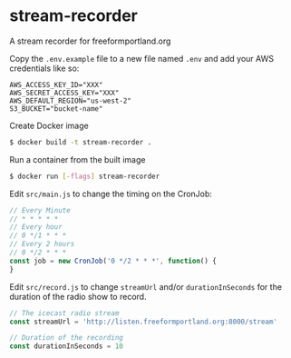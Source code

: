 # stream-recorder

A stream recorder for freeformportland.org


Copy the `.env.example` file to a new file named `.env` and add your AWS credentials like so:

```
AWS_ACCESS_KEY_ID="XXX"
AWS_SECRET_ACCESS_KEY="XXX"
AWS_DEFAULT_REGION="us-west-2"
S3_BUCKET="bucket-name"
```

Create Docker image 
```sh
$ docker build -t stream-recorder .
```

Run a container from the built image
```sh
$ docker run [-flags] stream-recorder
```


Edit `src/main.js` to change the timing on the CronJob:

```javascript
// Every Minute
// * * * * *
// Every hour
// 0 */1 * * *
// Every 2 hours
// 0 */2 * * *
const job = new CronJob('0 */2 * * *', function() {
}
```


Edit `src/record.js` to change `streamUrl` and/or `durationInSeconds` for the duration of the radio show to record.

```javascript
// The icecast radio stream
const streamUrl = 'http://listen.freeformportland.org:8000/stream'

// Duration of the recording
const durationInSeconds = 10
```
